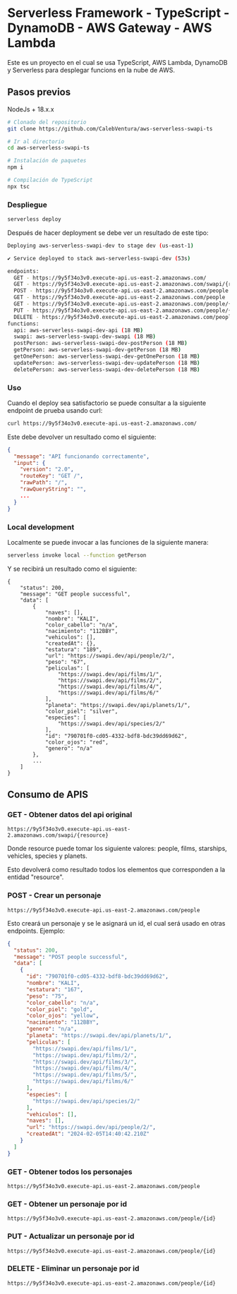 # Serverless Framework - TypeScript - DynamoDB - AWS Gateway - AWS Lambda

Este es un proyecto en el cual se usa TypeScript, AWS Lambda, DynamoDB y Serverless para desplegar funcions en la nube de AWS.

## Pasos previos
NodeJs + 18.x.x
```bash
# Clonado del repositorio
git clone https://github.com/CalebVentura/aws-serverless-swapi-ts

# Ir al directorio
cd aws-serverless-swapi-ts

# Instalación de paquetes
npm i

# Compilación de TypeScript
npx tsc
```

### Despliegue

```bash
serverless deploy
```

Después de hacer deployment se debe ver un resultado de este tipo:

```bash
Deploying aws-serverless-swapi-dev to stage dev (us-east-1)

✔ Service deployed to stack aws-serverless-swapi-dev (53s)

endpoints:
  GET - https://9y5f34o3v0.execute-api.us-east-2.amazonaws.com/
  GET - https://9y5f34o3v0.execute-api.us-east-2.amazonaws.com/swapi/{resource}
  POST - https://9y5f34o3v0.execute-api.us-east-2.amazonaws.com/people
  GET - https://9y5f34o3v0.execute-api.us-east-2.amazonaws.com/people
  GET - https://9y5f34o3v0.execute-api.us-east-2.amazonaws.com/people/{id}
  PUT - https://9y5f34o3v0.execute-api.us-east-2.amazonaws.com/people/{id}
  DELETE - https://9y5f34o3v0.execute-api.us-east-2.amazonaws.com/people/{id}
functions:
  api: aws-serverless-swapi-dev-api (18 MB)
  swapi: aws-serverless-swapi-dev-swapi (18 MB)
  postPerson: aws-serverless-swapi-dev-postPerson (18 MB)
  getPerson: aws-serverless-swapi-dev-getPerson (18 MB)
  getOnePerson: aws-serverless-swapi-dev-getOnePerson (18 MB)
  updatePerson: aws-serverless-swapi-dev-updatePerson (18 MB)
  deletePerson: aws-serverless-swapi-dev-deletePerson (18 MB)
```

### Uso

Cuando el deploy sea satisfactorio se puede consultar a la siguiente endpoint de prueba usando curl:

```bash
curl https://9y5f34o3v0.execute-api.us-east-2.amazonaws.com/
```

Este debe devolver un resultado como el siguiente:

```json
{
  "message": "API funcionando correctamente",
  "input": {
    "version": "2.0",
    "routeKey": "GET /",
    "rawPath": "/",
    "rawQueryString": "",
    ...
  }
}
```

### Local development

Localmente se puede invocar a las funciones de la siguiente manera:

```bash
serverless invoke local --function getPerson
```

Y se recibirá un resultado como el siguiente:

```
{
    "status": 200,
    "message": "GET people successful",
    "data": [
        {
            "naves": [],
            "nombre": "KALI",
            "color_cabello": "n/a",
            "nacimiento": "112BBY",
            "vehiculos": [],
            "createdAt": {},
            "estatura": "189",
            "url": "https://swapi.dev/api/people/2/",
            "peso": "67",
            "peliculas": [
                "https://swapi.dev/api/films/1/",
                "https://swapi.dev/api/films/2/",
                "https://swapi.dev/api/films/4/",
                "https://swapi.dev/api/films/6/"
            ],
            "planeta": "https://swapi.dev/api/planets/1/",
            "color_piel": "silver",
            "especies": [
                "https://swapi.dev/api/species/2/"
            ],
            "id": "790701f0-cd05-4332-bdf8-bdc39dd69d62",
            "color_ojos": "red",
            "genero": "n/a"
        },
        ...
    ]
}
```

## Consumo de APIS

### GET - Obtener datos del api original
```
https://9y5f34o3v0.execute-api.us-east-2.amazonaws.com/swapi/{resource}
```

Donde resource puede tomar los siguiente valores: people, films, starships, vehicles, species y planets.

Esto devolverá como resultado todos los elementos que corresponden a la entidad "resource".

### POST - Crear un personaje
```
https://9y5f34o3v0.execute-api.us-east-2.amazonaws.com/people
```
Esto creará un personaje y se le asignará un id, el cual será usado en otras endpoints.
Ejemplo:
```json
{
  "status": 200,
  "message": "POST people successful",
  "data": [
    {
      "id": "790701f0-cd05-4332-bdf8-bdc39dd69d62",
      "nombre": "KALI",
      "estatura": "167",
      "peso": "75",
      "color_cabello": "n/a",
      "color_piel": "gold",
      "color_ojos": "yellow",
      "nacimiento": "112BBY",
      "genero": "n/a",
      "planeta": "https://swapi.dev/api/planets/1/",
      "peliculas": [
        "https://swapi.dev/api/films/1/",
        "https://swapi.dev/api/films/2/",
        "https://swapi.dev/api/films/3/",
        "https://swapi.dev/api/films/4/",
        "https://swapi.dev/api/films/5/",
        "https://swapi.dev/api/films/6/"
      ],
      "especies": [
        "https://swapi.dev/api/species/2/"
      ],
      "vehiculos": [],
      "naves": [],
      "url": "https://swapi.dev/api/people/2/",
      "createdAt": "2024-02-05T14:40:42.210Z"
    }
  ]
}
```
### GET - Obtener todos los personajes
```
https://9y5f34o3v0.execute-api.us-east-2.amazonaws.com/people
```
### GET - Obtener un personaje por id
```
https://9y5f34o3v0.execute-api.us-east-2.amazonaws.com/people/{id}
```
### PUT - Actualizar un personaje por id
```
https://9y5f34o3v0.execute-api.us-east-2.amazonaws.com/people/{id}
```
### DELETE - Eliminar un personaje por id
```
https://9y5f34o3v0.execute-api.us-east-2.amazonaws.com/people/{id}
```
